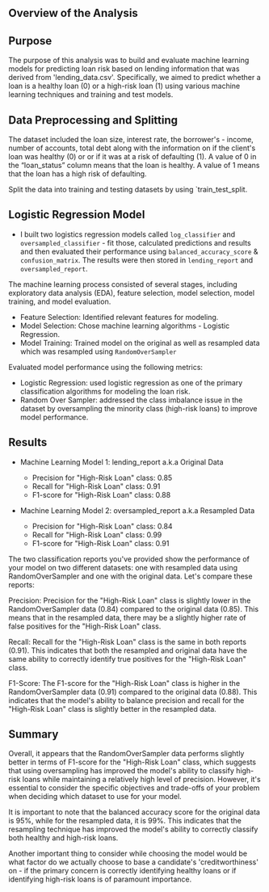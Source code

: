 ## Overview of the Analysis

## Purpose

The purpose of this analysis was to build and evaluate machine learning models for predicting loan risk based on lending information that was derived from 'lending_data.csv'. Specifically, we aimed to predict whether a loan is a healthy loan (0) or a high-risk loan (1) using various machine learning techniques and training and test models.

## Data Preprocessing and Splitting

The dataset included the loan size, interest rate, the borrower's - income, number of accounts, total debt along with the information on if the client's loan was healthy (0) or or if it was at a risk of defaulting (1). A value of 0 in the “loan_status” column means that the loan is healthy. A value of 1 means that the loan has a high risk of defaulting.

Split the data into training and testing datasets by using `train_test_split.


## Logistic Regression Model 

* I built two logistics regression models  called `log_classifier` and `oversampled_classifier` - fit those, calculated predictions and results and then evaluated their performance using `balanced_accuracy_score` & `confusion_matrix`. The results were then stored in `lending_report` and `oversampled_report`.

The machine learning process consisted of several stages, including exploratory data analysis (EDA), feature selection, model selection, model training, and model evaluation.

* Feature Selection: Identified relevant features for modeling.
* Model Selection: Chose machine learning algorithms - Logistic Regression.
* Model Training: Trained model on the original as well as resampled data which was resampled using `RandomOverSampler`

Evaluated model performance using the following metrics:
  - Logistic Regression: used logistic regression as one of the primary classification algorithms for modeling the loan risk.
  - Random Over Sampler: addressed the class imbalance issue in the dataset by oversampling the minority class (high-risk loans) to improve model performance.

## Results

* Machine Learning Model 1: lending_report a.k.a Original Data

    - Precision for "High-Risk Loan" class: 0.85
    - Recall for "High-Risk Loan" class: 0.91
    - F1-score for "High-Risk Loan" class: 0.88


* Machine Learning Model 2: oversampled_report a.k.a Resampled Data

    - Precision for "High-Risk Loan" class: 0.84
    - Recall for "High-Risk Loan" class: 0.99
    - F1-score for "High-Risk Loan" class: 0.91

The two classification reports you've provided show the performance of your model on two different datasets: one with resampled data using RandomOverSampler and one with the original data. Let's compare these reports:

Precision: Precision for the "High-Risk Loan" class is slightly lower in the RandomOverSampler data (0.84) compared to the original data (0.85). This means that in the resampled data, there may be a slightly higher rate of false positives for the "High-Risk Loan" class.

Recall: Recall for the "High-Risk Loan" class is the same in both reports (0.91). This indicates that both the resampled and original data have the same ability to correctly identify true positives for the "High-Risk Loan" class.

F1-Score: The F1-score for the "High-Risk Loan" class is higher in the RandomOverSampler data (0.91) compared to the original data (0.88). This indicates that the model's ability to balance precision and recall for the "High-Risk Loan" class is slightly better in the resampled data.

## Summary

Overall, it appears that the RandomOverSampler data performs slightly better in terms of F1-score for the "High-Risk Loan" class, which suggests that using oversampling has improved the model's ability to classify high-risk loans while maintaining a relatively high level of precision. However, it's essential to consider the specific objectives and trade-offs of your problem when deciding which dataset to use for your model.

It is important to note that the balanced accuracy score for the original data is 95%, while for the resampled data, it is 99%. This indicates that the resampling technique has improved the model's ability to correctly classify both healthy and high-risk loans.

Another important thing to consider while choosing the model would be what factor do we actually choose to base a candidate's 'creditworthiness' on - if the primary concern is correctly identifying healthy loans or if identifying high-risk loans is of paramount importance.

